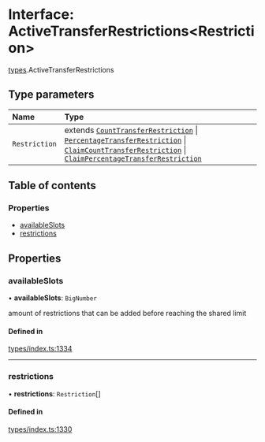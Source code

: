 # Interface: ActiveTransferRestrictions<Restriction\>

[types](../wiki/types).ActiveTransferRestrictions

## Type parameters

| Name | Type |
| :------ | :------ |
| `Restriction` | extends [`CountTransferRestriction`](../wiki/types.CountTransferRestriction) \| [`PercentageTransferRestriction`](../wiki/types.PercentageTransferRestriction) \| [`ClaimCountTransferRestriction`](../wiki/types.ClaimCountTransferRestriction) \| [`ClaimPercentageTransferRestriction`](../wiki/types.ClaimPercentageTransferRestriction) |

## Table of contents

### Properties

- [availableSlots](../wiki/types.ActiveTransferRestrictions#availableslots)
- [restrictions](../wiki/types.ActiveTransferRestrictions#restrictions)

## Properties

### availableSlots

• **availableSlots**: `BigNumber`

amount of restrictions that can be added before reaching the shared limit

#### Defined in

[types/index.ts:1334](https://github.com/PolymeshAssociation/polymesh-sdk/blob/e978aefd/src/types/index.ts#L1334)

___

### restrictions

• **restrictions**: `Restriction`[]

#### Defined in

[types/index.ts:1330](https://github.com/PolymeshAssociation/polymesh-sdk/blob/e978aefd/src/types/index.ts#L1330)
